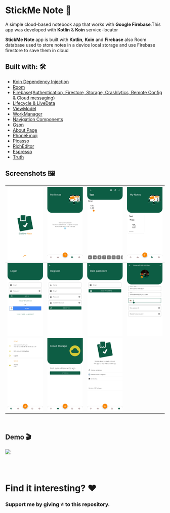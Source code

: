 # StickMe Note 📝
A simple cloud-based notebook app that works with **Google Firebase**.This app was developed with **Kotlin** & **Koin** service-locator

**StickMe Note** app is built with **Kotlin**, **Koin** and **Firebase** also Room database used to store notes in a device local storage and use Firebase firestore to save them in cloud

## Built with: 🛠

 - [Koin Dependency Injection](https://github.com/InsertKoinIO/koin)
 - [Room](https://developer.android.com/jetpack/androidx/releases/room)
 - [Firebase(Authentication, Firestore, Storage, Crashlytics, Remote Config & Cloud messaging)](https://firebase.google.com/docs)
 - [Lifecycle & LiveData](https://developer.android.com/topic/libraries/architecture/livedata)
 - [ViewModel](https://developer.android.com/topic/libraries/architecture/viewmodel)
 - [WorkManager](https://developer.android.com/topic/libraries/architecture/workmanager)
 - [Navigation Components](https://developer.android.com/guide/navigation)
 - [Gson](https://github.com/google/gson)
 - [About Page](https://github.com/medyo/android-about-page)
 - [PhoneEmoji](https://github.com/tfcporciuncula/phonemoji)
 - [Picasso](https://github.com/square/picasso)
 - [RichEditor](https://github.com/wasabeef/richeditor-android)
 - [Espresso](https://developer.android.com/training/testing/espresso)
 - [Truth](https://truth.dev/)

## Screenshots 🖼
| ![](img/1.jpg) | ![](img/2.jpg) | ![](img/3.jpg) | ![](img/4.jpg)
|--|--|--|--|
| ![](img/5.jpg) | ![](img/6.jpg) | ![](img/7.jpg) | ![](img/8.jpg)
| ![](img/9.jpg) | ![](img/10.jpg) | ![](img/11.jpg)

<br>

## Demo 🎬
![](img/demo.gif)

<br><br>
# Find it interesting? ❤️
###  Support me by giving ⭐ to this repository.

